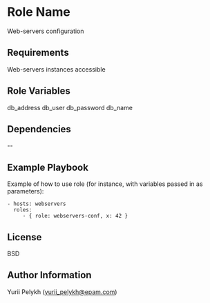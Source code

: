 Role Name
=========

Web-servers configuration

Requirements
------------

Web-servers instances accessible

Role Variables
--------------

db_address
db_user
db_password
db_name

Dependencies
------------

--

Example Playbook
----------------

Example of how to use role (for instance, with variables passed in as parameters):

    - hosts: webservers
      roles:
         - { role: webservers-conf, x: 42 }

License
-------

BSD

Author Information
------------------

Yurii Pelykh (yurii_pelykh@epam.com)
